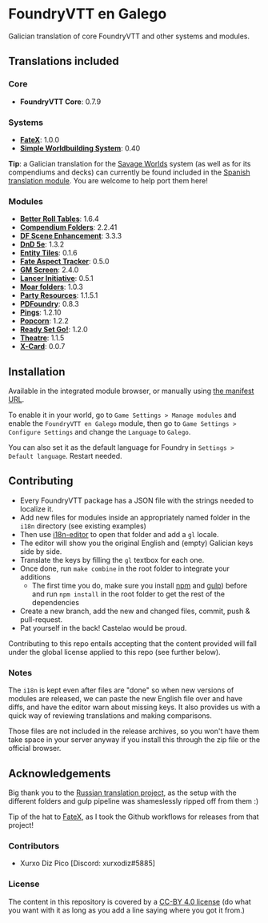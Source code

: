 # FoundryVTT en Galego

Galician translation of core FoundryVTT and other systems and modules.

## Translations included

### Core

- **FoundryVTT Core**: 0.7.9

### Systems

- **[FateX](https://github.com/anvil-vtt/FateX)**: 1.0.0
- **[Simple Worldbuilding System](https://gitlab.com/foundrynet/worldbuilding)**: 0.40

**Tip**: a Galician translation for the [Savage Worlds](https://gitlab.com/peginc/savage-worlds-adventure-edition)
system (as well as for its compendiums and decks) can currently be found included in the
[Spanish translation module](https://gitlab.com/jvir/foundryvtt-swade-es). You are welcome to help port them here!

### Modules

- **[Better Roll Tables](https://github.com/ultrakorne/better-rolltables)**: 1.6.4
- **[Compendium Folders](https://github.com/earlSt1/vtt-compendium-folders)**: 2.2.41
- **[DF Scene Enhancement](https://github.com/flamewave000/dragonflagon-fvtt/tree/master/df-scene-enhance)**: 3.3.3
- **[DnD 5e](https://gitlab.com/foundrynet/dnd5e)**: 1.3.2
- **[Entity Tiles](https://github.com/xurxodiz/foundryvtt-entity-tiles)**: 0.1.6
- **[Fate Aspect Tracker](https://github.com/Galdormin/FoundryVTT-Fate-Aspect-Tracker)**: 0.5.0
- **[GM Screen](https://github.com/ElfFriend-DnD/foundryvtt-gmScreen)**: 2.4.0
- **[Lancer Initiative](https://github.com/BoltsJ/lancer-initiative)**: 0.5.1
- **[Moar folders](https://github.com/KayelGee/moar-folders)**: 1.0.3
- **[Party Resources](https://github.com/davelens/fvtt-party-resources)**: 1.1.5.1
- **[PDFoundry](https://github.com/Djphoenix719/PDFoundry)**: 0.8.3
- **[Pings](https://gitlab.com/foundry-azzurite/pings)**: 1.2.10
- **[Popcorn](https://github.com/Sk1mble/Popcorn)**: 1.2.2
- **[Ready Set Go!](https://github.com/crash1115/ready-check)**: 1.2.0
- **[Theatre](https://github.com/League-of-Foundry-Developers/fvtt-module-theatre)**: 1.1.5
- **[X-Card](https://github.com/Sk1mble/XCard)**: 0.0.7

## Installation

Available in the integrated module browser, or manually using
[the manifest URL](https://github.com/xurxodiz/foundryvtt-gl/releases/latest/download/module.json).

To enable it in your world, go to `Game Settings > Manage modules` and enable the `FoundryVTT en Galego` module,
then go to `Game Settings > Configure Settings` and change the `Language` to `Galego`.

You can also set it as the default language for Foundry in `Settings > Default language`. Restart needed.

## Contributing

- Every FoundryVTT package has a JSON file with the strings needed to localize it.
- Add new files for modules inside an appropriately named folder in the `i18n` directory (see existing examples)
- Then use [i18n-editor](https://github.com/andi34/i18n-editor) to open that folder and add a `gl` locale.
- The editor will show you the original English and (empty) Galician keys side by side.
- Translate the keys by filling the `gl` textbox for each one.
- Once done, run `make combine` in the root folder to integrate your additions
	- The first time you do, make sure you install [npm](https://www.npmjs.com/) and [gulp](https://gulpjs.com/docs/en/getting-started/quick-start))
	before and run `npm install` in the root folder to get the rest of the dependencies
- Create a new branch, add the new and changed files, commit, push & pull-request.
- Pat yourself in the back! Castelao would be proud.

Contributing to this repo entails accepting that the content provided will fall under the global
license applied to this repo (see further below).

### Notes

The `i18n` is kept even after files are "done" so when new versions of modules are released,
we can paste the new English file over and have diffs, and have the editor warn about missing keys.
It also provides us with a quick way of reviewing translations and making comparisons.

Those files are not included in the release archives, so you won't have them take space
in your server anyway if you install this through the zip file or the official browser.

## Acknowledgements

Big thank you to the [Russian translation project](https://github.com/Phenomen/foundry-vtt-ru),
as the setup with the different folders and gulp pipeline was shameslessly ripped off from them :)

Tip of the hat to [FateX](https://github.com/anvil-vtt/FateX), as I took the Github workflows for releases from that project!

### Contributors

- Xurxo Diz Pico [Discord: xurxodiz#5885]

### License

The content in this repository is covered by a [CC-BY 4.0 license](https://creativecommons.org/licenses/by/4.0/)
(do what you want with it as long as you add a line saying where you got it from.)

